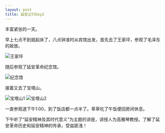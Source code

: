 ```yaml
---
layout: post
title: 延安之行Day2
---
```


丰富紧张的一天。

早上七点不到就起床了，八点钟准时从宾馆出发，首先去了王家坪，参观了毛泽东的故居。

<!--more-->

![王家坪](http://7xqrll.com1.z0.glb.clouddn.com/2017-09-21%20092016-%E5%BB%B6%E5%AE%89-c.jpg)

随后参观了延安革命纪念馆。

![纪念馆](http://7xqrll.com1.z0.glb.clouddn.com/2017-09-21%20092824-%E5%BB%B6%E5%AE%89.jpg)

接着又去了宝塔山。

![宝塔山1](http://7xqrll.com1.z0.glb.clouddn.com/2017-09-21%20113508-%E5%BB%B6%E5%AE%89.jpg)
![宝塔山2](http://7xqrll.com1.z0.glb.clouddn.com/2017-09-21%20110346-%E5%BB%B6%E5%AE%89.jpg)

一直参观道下午1:00，到了饭店都一点半了。草草吃了午饭便回房间休息。

下午听了“延安精神及其时代意义”为主题的讲座，讲授人为高雅琴教授。了解了延安革命历史和延安精神的传承，受益匪浅！
